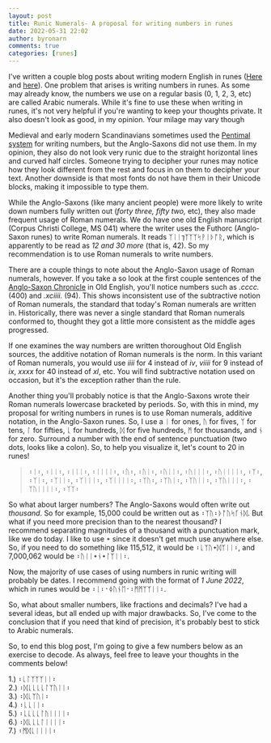 ```yaml
---
layout: post
title: Runic Numerals- A proposal for writing numbers in runes
date: 2022-05-31 22:02
author: byronarn
comments: true
categories: [runes]
---
```

<!-- wp:paragraph -->
<p>I've written a couple blog posts about writing modern English in runes (<a href="https://minewyrtruman.wordpress.com/2020/06/10/writing-in-anglo-saxon-runes/">Here</a> and <a href="https://minewyrtruman.wordpress.com/2020/06/10/writing-in-anglo-saxon-runes/">here</a>). One problem that arises is writing numbers in runes. As some may already know, the numbers we use on a regular basis (0, 1, 2, 3, etc) are called Arabic numerals. While it's fine to use these when writing in runes, it's not very helpful if you're wanting to keep your thoughts private. It also doesn't look as good, in my opinion. Your milage may vary though </p>
<!-- /wp:paragraph -->

<!-- wp:paragraph -->
<p>Medieval and early modern Scandinavians sometimes used the <a rel="noreferrer noopener" href="https://en.m.wikipedia.org/wiki/Pentimal_system" target="_blank">Pentimal system</a> for writing numbers, but the Anglo-Saxons did not use them. In my opinion, they also do not look very runic due to the straight horizontal lines and curved half circles. Someone trying to decipher your runes may notice how they look different from the rest and focus in on them to decipher your text. Another downside is that most fonts do not have them in their Unicode blocks, making it impossible to type them.</p>
<!-- /wp:paragraph -->

<!-- wp:paragraph -->
<p>While the Anglo-Saxons (like many ancient people) were more likely to write down numbers fully written out (<em>forty three, fifty two, </em>etc), they also made frequent usage of Roman numerals. We do have one old English manuscript (Corpus Christi College, MS 041) where the writer uses the Futhorc (Anglo-Saxon runes) to write Roman numerals. It reads ᛉᛁᛁ⁊ᛉᛉᛉᛋᚹᛁᚦᚩᚱ, which is apparently to be read as <em>12 and 30 more</em> (that is, 42). So my recommendation is to use Roman numerals to write numbers.</p>
<!-- /wp:paragraph -->

<!-- wp:paragraph -->
<p>There are a couple things to note about the Anglo-Saxon usage of Roman numerals, however. If you take a so look at the first couple sentences of the <a href="https://en.m.wikisource.org/wiki/Anglo-Saxon_Chronicle_(A)">Anglo-Saxon Chronicle</a> in Old English, you'll notice numbers such as <em>.cccc.</em> (400) and <em>.xciiii.</em> (94). This shows inconsistent use of the subtractive notion of Roman numerals, the standard that today's Roman numerals are written in. Historically, there was never a single standard that Roman numerals conformed to, thought they got a little more consistent as the middle ages progressed.</p>
<!-- /wp:paragraph -->

<!-- wp:paragraph -->
<p>If one examines the way numbers are written thoroughout Old English sources, the additive notation of Roman numerals is the norm. In this variant of Roman numerals, you would use <em>iiii</em> for 4 instead of <em>iv</em>, <em>viiii</em> for 9 instead of <em>ix</em>, <em>xxxx</em> for 40 instead of <em>xl</em>, etc. You will find subtractive notation used on occasion, but it's the exception rather than the rule.</p>
<!-- /wp:paragraph -->

<!-- wp:paragraph -->
<p>Another thing you'll probably notice is that the Anglo-Saxons wrote their Roman numerals lowercase bracketed by periods. So, with this in mind, my proposal for writing numbers in runes is to use Roman numerals, additive notation, in the Anglo-Saxon runes. So, I use a ᛁ for ones, ᚢ for fives, ᛉ for tens, ᛚ for fifties, ᚳ for hundreds, ᛞ for five hundreds, ᛗ for thousands, and ᚾ for zero. Surround a number with the end of sentence punctuation (two dots, looks like a colon). So, to help you visualize it, let's count to 20 in runes!</p>
<!-- /wp:paragraph -->

<!-- wp:quote -->
<blockquote class="wp-block-quote"><p>᛬ᛁ᛬, ᛬ᛁᛁ᛬, ᛬ᛁᛁᛁ᛬, ᛬ᛁᛁᛁᛁ᛬, ᛬ᚢ᛬, ᛬ᚢᛁ᛬, ᛬ᚢᛁᛁ᛬, ᛬ᚢᛁᛁᛁ᛬, ᛬ᚢᛁᛁᛁᛁ᛬, ᛬ᛉ᛬, ᛬ᛉᛁ᛬, ᛬ᛉᛁᛁ᛬, ᛬ᛉᛁᛁᛁ᛬, ᛬ᛉᛁᛁᛁᛁ᛬, ᛬ᛉᚢ᛬, ᛬ᛉᚢᛁ᛬, ᛬ᛉᚢᛁᛁ᛬, ᛬ᛉᚢᛁᛁᛁ᛬, ᛬ᛉᚢᛁᛁᛁᛁ᛬, ᛬ᛉᛉ᛬</p></blockquote>
<!-- /wp:quote -->

<!-- wp:paragraph -->
<p>So what about larger numbers? The Anglo-Saxons would often write out <em>thousand</em>. So for example, 15,000 could be written out as ᛬ᛉᚢ᛬ᚦᚩᚢᛋᚪᚾᛞ. But what if you need more precision than to the nearest thousand? I recommend separating magnitudes of a thousand with a punctuation mark, like we do today. I like to use ᛭ since it doesn't get much use anywhere else. So, if you need to do something like 115,512, it would be ᛬ᚳᛉᚢ᛭ᛞᛉᛁᛁ᛬, and 7,000,062 would be ᛬ᚢᛁᛁ᛭ᚾ᛭ᛚᛉᛁᛁ᛬.</p>
<!-- /wp:paragraph -->

<!-- wp:paragraph -->
<p>Now, the majority of use cases of using numbers in runic writing will probably be dates. I recommend going with the format of <em>1 June 2022</em>, which in runes would be ᛬ᛁ᛬᛫ᛄᚢᚾᛖ᛫᛬ᛗᛗᛉᛉᛁᛁ᛬.</p>
<!-- /wp:paragraph -->

<!-- wp:paragraph -->
<p>So, what about smaller numbers, like fractions and decimals? I've had a several ideas, but all ended up with major drawbacks. So, I've come to the conclusion that if you need that kind of precision, it's probably best to stick to Arabic numerals.</p>
<!-- /wp:paragraph -->

<!-- wp:paragraph -->
<p>So, to end this blog post, I'm going to give a few numbers below as an exercise to decode. As always, feel free to leave your thoughts in the comments below!</p>
<!-- /wp:paragraph -->

<!-- wp:paragraph -->
<p>1.) ᛬ᚳᛚᛉᛉᛉᛁᛁ᛬<br />2.) ᛬ᛞᚳᚳᚳᚳᛚᛉᚢᛁᛁ᛬<br />3.) ᛬ᛞᚳᛉᚢᛁ᛬<br />4.) ᛬ᚳᚳᛁᛁ᛬<br />5.) ᛬ᚳᚳᚳᚳᛚᚢᛁᛁᛁᛁ᛬<br />6.) ᛬ᛞᚳᚳᚳᛚᛁᛁᛁᛁ᛬<br />7.) ᛬ᛗᛞᚳᛁᛁᛁᛁ᛬</p>
<!-- /wp:paragraph -->
